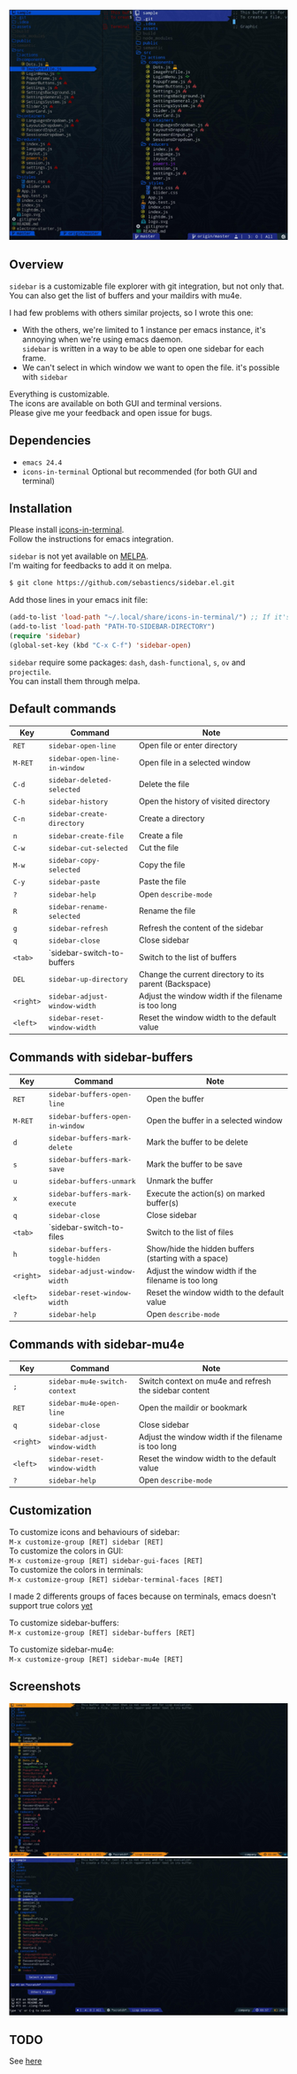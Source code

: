 ![sidebar](images/sidebar.jpg)

## Overview

`sidebar` is a customizable file explorer with git integration, but not only that. You can also get the list of buffers and your maildirs with mu4e.  

I had few problems with others similar projects, so I wrote this one:  
- With the others, we're limited to 1 instance per emacs instance, it's annoying when we're using emacs daemon.  
  `sidebar` is written in a way to be able to open one sidebar for each frame.  
- We can't select in which window we want to open the file. it's possible with `sidebar`  

Everything is customizable.  
The icons are available on both GUI and terminal versions.  
Please give me your feedback and open issue for bugs.  

## Dependencies

- `emacs 24.4`
- `icons-in-terminal` Optional but recommended (for both GUI and terminal)

## Installation

Please install [icons-in-terminal](https://github.com/sebastiencs/icons-in-terminal).  
Follow the instructions for emacs integration.  

`sidebar` is not yet available on [MELPA](https://melpa.org/).  
I'm waiting for feedbacks to add it on melpa.  
  
```bash
$ git clone https://github.com/sebastiencs/sidebar.el.git
```
Add those lines in your emacs init file:
```el
(add-to-list 'load-path "~/.local/share/icons-in-terminal/") ;; If it's not already done
(add-to-list 'load-path "PATH-TO-SIDEBAR-DIRECTORY")
(require 'sidebar)
(global-set-key (kbd "C-x C-f") 'sidebar-open)
```

`sidebar` require some packages: `dash`, `dash-functional`, `s`, `ov` and `projectile`.  
You can install them through melpa.  

## Default commands

| Key       | Command                       | Note                                                    |
| ----------|-------------------------------|---------------------------------------------------------|
| `RET`     | `sidebar-open-line`           | Open file or enter directory                            |
| `M-RET`   | `sidebar-open-line-in-window` | Open file in a selected window                          |
| `C-d`     | `sidebar-deleted-selected`    | Delete the file                                         |
| `C-h`     | `sidebar-history`             | Open the history of visited directory                   |
| `C-n`     | `sidebar-create-directory`    | Create a directory                                      |
| `n`       | `sidebar-create-file`         | Create a file                                           |
| `C-w`     | `sidebar-cut-selected`        | Cut the file                                            |
| `M-w`     | `sidebar-copy-selected`       | Copy the file                                           |
| `C-y`     | `sidebar-paste`               | Paste the file                                          |
| `?`       | `sidebar-help`                | Open `describe-mode`                                    |
| `R`       | `sidebar-rename-selected`     | Rename the file                                         |
| `g`       | `sidebar-refresh`             | Refresh the content of the sidebar                      |
| `q`       | `sidebar-close`               | Close sidebar                                           |
| `<tab>`   | `sidebar-switch-to-buffers    | Switch to the list of buffers                           |
| `DEL`     | `sidebar-up-directory`        | Change the current directory to its parent (Backspace)  |
| `<right>` | `sidebar-adjust-window-width` | Adjust the window width if the filename is too long     |
| `<left>`  | `sidebar-reset-window-width`  | Reset the window width to the default value             |

## Commands with sidebar-buffers

| Key       | Command                          | Note                                                    |
| ----------|----------------------------------|---------------------------------------------------------|
| `RET`     | `sidebar-buffers-open-line`      | Open the buffer                                         |
| `M-RET`   | `sidebar-buffers-open-in-window` | Open the buffer in a selected window                    |
| `d`       | `sidebar-buffers-mark-delete`    | Mark the buffer to be delete                            |
| `s`       | `sidebar-buffers-mark-save`      | Mark the buffer to be save                              |
| `u`       | `sidebar-buffers-unmark`         | Unmark the buffer                                       |
| `x`       | `sidebar-buffers-mark-execute`   | Execute the action(s) on marked buffer(s)               |
| `q`       | `sidebar-close`                  | Close sidebar                                           |
| `<tab>`   | `sidebar-switch-to-files         | Switch to the list of files                             |
| `h`       | `sidebar-buffers-toggle-hidden`  | Show/hide the hidden buffers (starting with a space)    |
| `<right>` | `sidebar-adjust-window-width`    | Adjust the window width if the filename is too long     |
| `<left>`  | `sidebar-reset-window-width`     | Reset the window width to the default value             |
| `?`       | `sidebar-help`                   | Open `describe-mode`                                    |

## Commands with sidebar-mu4e

| Key       | Command                       | Note                                                    |
| ----------|-------------------------------|---------------------------------------------------------|
| `;`       | `sidebar-mu4e-switch-context` | Switch context on mu4e and refresh the sidebar content  |
| `RET`     | `sidebar-mu4e-open-line`      | Open the maildir or bookmark                            |
| `q`       | `sidebar-close`               | Close sidebar                                           |
| `<right>` | `sidebar-adjust-window-width` | Adjust the window width if the filename is too long     |
| `<left>`  | `sidebar-reset-window-width`  | Reset the window width to the default value             |
| `?`       | `sidebar-help`                | Open `describe-mode`                                    |


## Customization

To customize icons and behaviours of sidebar:  
`M-x customize-group [RET] sidebar [RET]`   
To customize the colors in GUI:  
`M-x customize-group [RET] sidebar-gui-faces [RET]`  
To customize the colors in terminals:  
`M-x customize-group [RET] sidebar-terminal-faces [RET]`  

I made 2 differents groups of faces because on terminals, emacs doesn't support true colors [yet](http://git.savannah.gnu.org/cgit/emacs.git/commit/?id=e463e57)

To customize sidebar-buffers:  
`M-x customize-group [RET] sidebar-buffers [RET]`   

To customize sidebar-mu4e:  
`M-x customize-group [RET] sidebar-mu4e [RET]`   

## Screenshots

![sidebar-orange](images/sidebar-orange-flame.jpg)
![sidebar-sides](images/sidebar-sides.jpg)

## TODO

See [here](https://github.com/sebastiencs/sidebar.el/projects/1)

